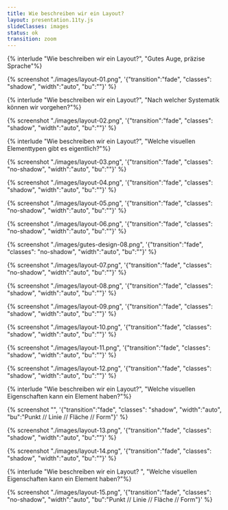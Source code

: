 ```yaml
---
title: Wie beschreiben wir ein Layout?
layout: presentation.11ty.js
slideClasses: images
status: ok
transition: zoom
---
```


{% interlude "Wie beschreiben wir ein Layout?", "Gutes Auge, präzise Sprache"%}


{% screenshot "./images/layout-01.png", '{"transition":"fade", "classes": "shadow", "width":"auto", "bu":""}' %}

{% interlude  "Wie beschreiben wir ein Layout?", "Nach welcher Systematik können wir vorgehen?"%}

{% screenshot "./images/layout-02.png", '{"transition":"fade", "classes": "shadow", "width":"auto", "bu":""}' %}

{% interlude "Wie beschreiben wir ein Layout?", "Welche visuellen Elementtypen gibt es eigentlich?"%}

{% screenshot "./images/layout-03.png", '{"transition":"fade", "classes": "no-shadow", "width":"auto", "bu":""}' %}

{% screenshot "./images/layout-04.png", '{"transition":"fade", "classes": "shadow", "width":"auto", "bu":""}' %}

{% screenshot "./images/layout-05.png", '{"transition":"fade", "classes": "no-shadow", "width":"auto", "bu":""}' %}

{% screenshot "./images/layout-06.png", '{"transition":"fade", "classes": "no-shadow", "width":"auto", "bu":""}' %}

{% screenshot "./images/gutes-design-08.png", '{"transition":"fade", "classes": "no-shadow", "width":"auto", "bu":""}' %}

{% screenshot "./images/layout-07.png", '{"transition":"fade", "classes": "no-shadow", "width":"auto", "bu":""}' %}

{% screenshot "./images/layout-08.png", '{"transition":"fade", "classes": "shadow", "width":"auto", "bu":""}' %}

{% screenshot "./images/layout-09.png", '{"transition":"fade", "classes": "shadow", "width":"auto", "bu":""}' %}

{% screenshot "./images/layout-10.png", '{"transition":"fade", "classes": "shadow", "width":"auto", "bu":""}' %}

{% screenshot "./images/layout-11.png", '{"transition":"fade", "classes": "shadow", "width":"auto", "bu":""}' %}

{% screenshot "./images/layout-12.png", '{"transition":"fade", "classes": "shadow", "width":"auto", "bu":""}' %}

{% interlude "Wie beschreiben wir ein Layout?", "Welche visuellen Eigenschaften kann ein Element haben?"%}

{% screenshot "", '{"transition":"fade", "classes": "shadow", "width":"auto", "bu":"Punkt // Linie // Fläche // Form"}' %}

{% screenshot "./images/layout-13.png", '{"transition":"fade", "classes": "shadow", "width":"auto", "bu":""}' %}

{% screenshot "./images/layout-14.png", '{"transition":"fade", "classes": "shadow", "width":"auto", "bu":""}' %}

{% interlude "Wie beschreiben wir ein Layout?
", "Welche visuellen Eigenschaften kann ein Element haben?"%}

{% screenshot "./images/layout-15.png", '{"transition":"fade", "classes": "no-shadow", "width":"auto", "bu":"Punkt // Linie // Fläche // Form"}' %}